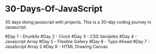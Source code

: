 # 30-Days-Of-JavaScript
30 days doing javascript with projects.
This is a 30-day coding journey in Javascript.

#Day 1 - Drunkits
#Day 2 - Clock
#Day 3 - CSS Variables
#Day 4 - Javascript Array
#Day 5 - Flexible Gallery
#Day 6 - Type Ahead
#Day 7 - JavaScript Array 2
#Day 8 - HTML Drawing Canvas
